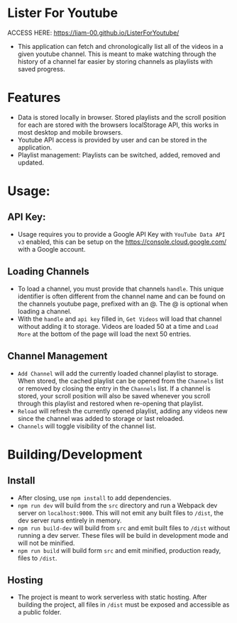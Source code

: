 # Lister For Youtube
ACCESS HERE: https://liam-00.github.io/ListerForYoutube/
* This application can fetch and chronologically list all of the videos in a given youtube channel. This is meant to make watching through the history of a channel far easier by storing channels as playlists with saved progress.

# Features
* Data is stored locally in browser. Stored playlists and the scroll position for each are stored with the browsers localStorage API, this works in most desktop and mobile browsers.
* Youtube API access is provided by user and can be stored in the application.
* Playlist management: Playlists can be switched, added, removed and updated.

# Usage:
## API Key:
* Usage requires you to provide a Google API Key with  `YouTube Data API v3` enabled, this can be setup on the https://console.cloud.google.com/ with a Google account.

## Loading Channels
* To load a channel, you must provide that channels `handle`. This unique identifier is often different from the channel name and can be found on the channels youtube page, prefixed with an @. The @ is optional when loading a channel.
* With the `handle` and `api key` filled in, `Get Videos` will load that channel without adding it to storage. Videos are loaded 50 at a time and `Load More` at the bottom of the page will load the next 50 entries.

## Channel Management
* `Add Channel` will add the currently loaded channel playlist to storage. When stored, the cached playlist can be opened from the `Channels` list or removed by closing the entry in the `Channels` list. If a channel is stored, your scroll position will also be saved whenever you scroll through this playlist and restored when re-opening that playlist.
* `Reload` will refresh the currently opened playlist, adding any videos new since the channel was added to storage or last reloaded.
* `Channels` will toggle visibility of the channel list.

# Building/Development
## Install
* After closing, use `npm install` to add dependencies.
* `npm run dev` will build from the `src` directory and run a Webpack dev server on `localhost:9000`. This will not emit any built files to `/dist`, the dev server runs entirely in memory.
* `npm run build-dev` will build from `src` and emit built files to `/dist` without running a dev server. These files will be build in development mode and will not be minified.
* `npm run build` will build form `src` and emit minified, production ready, files to `/dist`.
## Hosting
* The project is meant to work serverless with static hosting. After building the project, all files in `/dist` must be exposed and accessible as a public folder.
